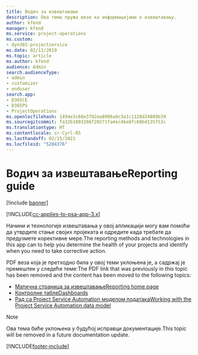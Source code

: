 ```yaml
---
title: Водич за извештавање
description: Ова тема пружа везе ка информацијама о извештавању.
author: kfend
manager: kfend
ms.service: project-operations
ms.custom:
- dyn365-projectservice
ms.date: 02/11/2019
ms.topic: article
ms.author: kfend
audience: Admin
search.audienceType:
- admin
- customizer
- enduser
search.app:
- D365CE
- D365PS
- ProjectOperations
ms.openlocfilehash: 1494e3c60e3702ea8996a9c3a1c1128d24889b39
ms.sourcegitcommit: fa32b1893286f20271fa4ec4be8fc68bd135f53c
ms.translationtype: HT
ms.contentlocale: sr-Cyrl-RS
ms.lasthandoff: 02/15/2021
ms.locfileid: "5284376"
---
```

# <a name="reporting-guide"></a><span data-ttu-id="287bc-103">Водич за извештавање</span><span class="sxs-lookup"><span data-stu-id="287bc-103">Reporting guide</span></span>

[!include [banner](../../includes/psa-now-project-operations.md)]

[!INCLUDE[cc-applies-to-psa-app-3.x](../../includes/cc-applies-to-psa-app-3x.md)]

<span data-ttu-id="287bc-104">Начини и технологије извештавања у овој апликацији могу вам помоћи да утврдите стање својих пројеката и одредите када требате да предузмете корективне мере.</span><span class="sxs-lookup"><span data-stu-id="287bc-104">The reporting methods and technologies in this app can to help you determine the health of your projects and identify when you need to take corrective action.</span></span> 

<span data-ttu-id="287bc-105">PDF веза која је претходно била у овој теми уклоњена је, а садржај је премештен у следеће теме:</span><span class="sxs-lookup"><span data-stu-id="287bc-105">The PDF link that was previously in this topic has been removed and the content has been moved to the following topics:</span></span>

- [<span data-ttu-id="287bc-106">Матична страница за извештавање</span><span class="sxs-lookup"><span data-stu-id="287bc-106">Reporting home page</span></span>](../reports-reporting-dynamics-365-project-service.md)
- [<span data-ttu-id="287bc-107">Контролне табле</span><span class="sxs-lookup"><span data-stu-id="287bc-107">Dashboards</span></span>](../reports-dashboards.md)
- [<span data-ttu-id="287bc-108">Рад са Project Service Automation моделом података</span><span class="sxs-lookup"><span data-stu-id="287bc-108">Working with the Project Service Automation data model</span></span>](../reports-working-project-service-data-model.md)

> [!NOTE]
> <span data-ttu-id="287bc-109">Ова тема биће уклоњена у будућој исправци документације.</span><span class="sxs-lookup"><span data-stu-id="287bc-109">This topic will be removed in a future documentation update.</span></span> 


[!INCLUDE[footer-include](../../includes/footer-banner.md)]